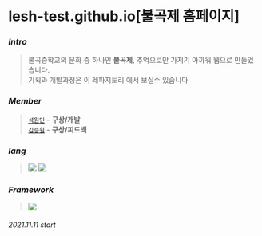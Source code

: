 # lesh-test.github.io[불곡제 홈페이지]

### <i><b>Intro<br></i></b>

>불곡중학교의 문화 중 하나인 <b>불곡제</b>, 추억으로만 가지기 아까워 웹으로 만들었습니다.<br>
>기획과 개발과정은 이 레파지토리 에서 보실수 있습니다
<!--add a explanation of this projact-->

### <i><b>Member<br></i></b>

>[`석원민`](https://github.com/seokwonmin-1124 "lesh's Github profile") - <b>구상/개발</b><br>
>[`김승원`]( "김승원") - <b>구상/피드백</b>
<!--add a member somebody that help you...etc.-->

### <i><b>lang</i></b>
><img src="https://img.shields.io/badge/Html-e34c26?style=flat-square&logo=HTML5&logoColor=white"/> <img src="https://img.shields.io/badge/Css-157EB6?style=flat-square&logo=CSS3&logoColor=white"/>

### <i><b>Framework</b></i>
><img src="https://img.shields.io/badge/Bootstrap-7952B3?style=flat-square&logo=Bootstrap&logoColor=white"/></a>

###### 2021.11.11 start
<!--add some date that when you start your project and end the project-->
